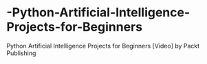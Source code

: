 # -Python-Artificial-Intelligence-Projects-for-Beginners
 Python Artificial Intelligence Projects for Beginners [Video] by Packt Publishing
